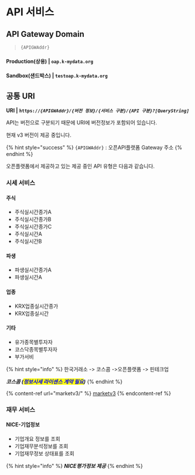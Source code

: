 # API 서비스

## **API Gateway Domain**

> `{APIGWAddr}`

#### **Production**(상용)      |  `oap.k-mydata.org`

#### **Sandbox**(샌드박스)  |  `testoap.k-mydata.org`

## 공통 URI

**URI   |** **`https://`**_**`{APIGWAddr}/{버전 정보}/{서비스 구분}/{API 구분}?[QueryString]`**_

API는 버전으로 구분되기 때문에 URI에 버전정보가 포함되어 있습니다.

현재 v3 버전이 제공 중입니다.

{% hint style="success" %}
`{APIGWAddr}` : 오픈API플랫폼 Gateway 주소
{% endhint %}

&#x20;오픈플랫폼에서 제공하고 있는 제공 중인 API 유형은 다음과 같습니다.

### 시세 서비스

#### 주식

* 주식실시간종가A
* 주식실시간종가B
* 주식실시간종가C
* 주식실시간A
* 주식실시간B

#### 파생

* 파생실시간종가A
* 파생실시간A

#### 업종

* KRX업종실시간종가
* KRX업종실시간

#### 기타

* 유가종목별투자자
* 코스닥종목별투자자
* 부가서비

{% hint style="info" %}
한국거래소 -> 코스콤 ->오픈플랫폼 -> 핀테크업

_**코스콤 (**<mark style="color:blue;">**정보시세 라이센스 계약 필요**</mark>**)**_
{% endhint %}

{% content-ref url="marketv3/" %}
[marketv3](marketv3/)
{% endcontent-ref %}

###

### 재무 서비스

#### NICE-기업정보

* 기업개요 정보를 조회
* 기업재무분석정보를 조회
* 기업재무정보 상태표를 조회

{% hint style="info" %}
_**NICE평가정보 제공**_
{% endhint %}



